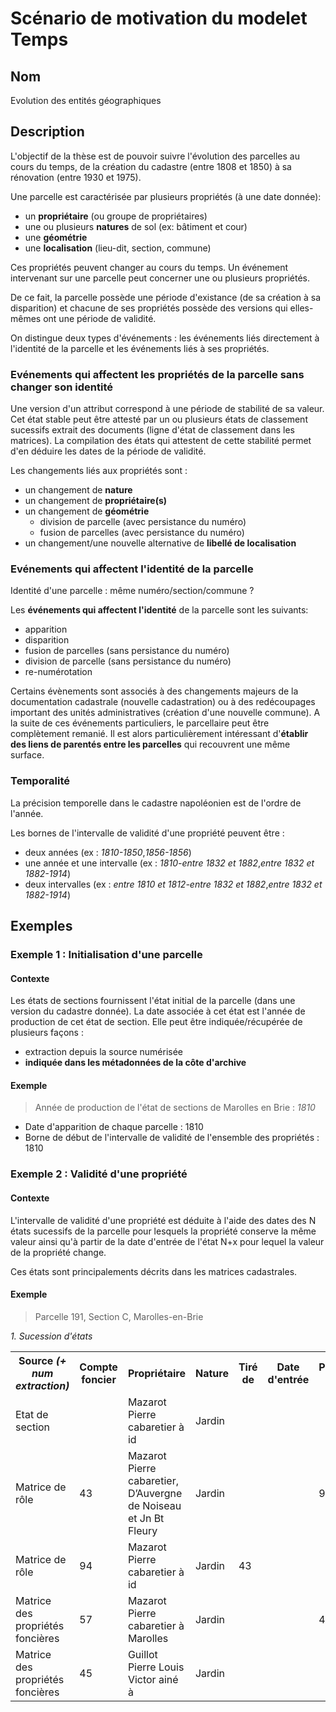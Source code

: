 # Scénario de motivation du modelet Temps

## Nom

Evolution des entités géographiques

## Description

L'objectif de la thèse est de pouvoir suivre l'évolution des parcelles au cours du temps, de la création du cadastre (entre 1808 et 1850) à sa rénovation (entre 1930 et 1975). 

Une parcelle est caractérisée par plusieurs propriétés (à une date donnée): 
* un **propriétaire** (ou groupe de propriétaires)
* une ou plusieurs **natures** de sol (ex: bâtiment et cour)
* une **géométrie**
* une **localisation** (lieu-dit, section, commune)

Ces propriétés peuvent changer au cours du temps. Un événement intervenant sur une parcelle peut concerner une ou plusieurs propriétés.

De ce fait, la parcelle possède une période d'existance (de sa création à sa disparition) et chacune de ses propriétés possède des versions qui elles-mêmes ont une période de validité.

On distingue deux types d'événements : les événements liés directement à l'identité de la parcelle et les événements liés à ses propriétés.

### Evénements qui affectent les propriétés de la parcelle sans changer son identité

Une version d'un attribut correspond à une période de stabilité de sa valeur. Cet état stable peut être attesté par un ou plusieurs états de classement sucessifs extrait des documents (ligne d'état de classement dans les matrices). La compilation des états qui attestent de cette stabilité permet d'en déduire les dates de la période de validité.

Les changements liés aux propriétés sont :
* un changement de **nature**
* un changement de **propriétaire(s)**
* un changement de **géométrie**
    * division de parcelle (avec persistance du numéro)
    * fusion de parcelles (avec persistance du numéro)
* un changement/une nouvelle alternative de **libellé de localisation**

### Evénements qui affectent l'identité de la parcelle

Identité d'une parcelle : même numéro/section/commune ?

Les **événements qui affectent l'identité** de la parcelle sont les suivants:
* apparition
* disparition
* fusion de parcelles (sans persistance du numéro)
* division de parcelle (sans persistance du numéro)
* re-numérotation

Certains évènements sont associés à des changements majeurs de la documentation cadastrale (nouvelle cadastration) ou à des redécoupages important des unités administratives (création d'une nouvelle commune). 
A la suite de ces événements particuliers, le parcellaire peut être complètement remanié. Il est alors particulièrement intéressant d'**établir des liens de parentés entre les parcelles** qui recouvrent une même surface.

### Temporalité

La précision temporelle dans le cadastre napoléonien est de l'ordre de l'année.

Les bornes de l'intervalle de validité d'une propriété peuvent être :
* deux années (ex : <i>1810-1850</i>,<i>1856-1856</i>)
* une année et une intervalle (ex : <i>1810-entre 1832 et 1882</i>,<i>entre 1832 et 1882-1914</i>)
* deux intervalles (ex : <i>entre 1810 et 1812-entre 1832 et 1882</i>,<i>entre 1832 et 1882-1914</i>)

## Exemples

### Exemple 1 : Initialisation d'une parcelle

#### Contexte
Les états de sections fournissent l'état initial de la parcelle (dans une version du cadastre donnée). La date associée à cet état est l'année de production de cet état de section. Elle peut être indiquée/récupérée de plusieurs façons :
* extraction depuis la source numérisée
* **indiquée dans les métadonnées de la côte d'archive**

#### Exemple
>Année de production de l'état de sections de Marolles en Brie : *1810*
* Date d'apparition de chaque parcelle : 1810
* Borne de début de l'intervalle de validité de l'ensemble des propriétés : 1810

### Exemple 2 : Validité d'une propriété

#### Contexte
L'intervalle de validité d'une propriété est déduite à l'aide des dates des N états sucessifs de la parcelle pour lesquels la propriété conserve la même valeur ainsi qu'à partir de la date d'entrée de l'état N+x pour lequel la valeur de la propriété change.

Ces états sont principalements décrits dans les matrices cadastrales. 

#### Exemple
>Parcelle 191, Section C, Marolles-en-Brie

*1. Sucession d'états*
<table>
    <tr><th>Source <i>(+ num extraction)</i></th>
        <th>Compte foncier</th>
        <th>Propriétaire</th>
        <th>Nature</th>
        <th>Tiré de</th>
        <th>Date d'entrée</th>
        <th>Porté à</th>
        <th>Date de sortie</th>
    </tr>
    <tr>
        <td>Etat de section</td>
        <td></td>
        <td>Mazarot Pierre cabaretier à id</td>
        <td>Jardin</td>
        <td></td>
        <td></td>
        <td></td>
        <td></td>
    </tr>
    <tr>
        <td>Matrice de rôle</td>
        <td>43</td>
        <td>Mazarot Pierre cabaretier,
            D’Auvergne de Noiseau et
            Jn Bt Fleury
        </td>
        <td>Jardin</td>
        <td></td>
        <td></td>
        <td>94</td>
        <td></td>
    </tr>
    <tr>
        <td>Matrice de rôle</td>
        <td>94</td>
        <td>Mazarot Pierre cabaretier à id</td>
        <td>Jardin</td>
        <td>43</td>
        <td></td>
        <td></td>
        <td></td>
    </tr>
    <tr>
        <td>Matrice des propriétés foncières</td>
        <td>57</td>
        <td>Mazarot Pierre cabaretier à Marolles</td>
        <td>Jardin</td>
        <td></td>
        <td></td>
        <td>45</td>
        <td>1832</td>
    </tr>
    <tr>
        <td>Matrice des propriétés foncières</td>
        <td>45</td>
        <td>Guillot Pierre Louis Victor ainé à</td>
        <td>Jardin</td>
        <td></td>
        <td></td>
        <td></td>
        <td></td>
    </tr>
</table>

